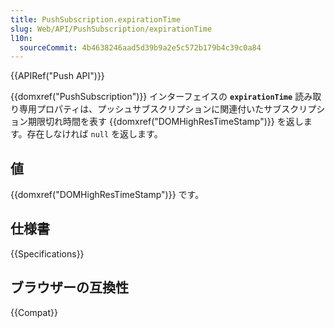```yaml
---
title: PushSubscription.expirationTime
slug: Web/API/PushSubscription/expirationTime
l10n:
  sourceCommit: 4b4638246aad5d39b9a2e5c572b179b4c39c0a84
---
```


{{APIRef("Push API")}}

{{domxref("PushSubscription")}} インターフェイスの **`expirationTime`** 読み取り専用プロパティは、プッシュサブスクリプションに関連付いたサブスクリプション期限切れ時間を表す {{domxref("DOMHighResTimeStamp")}} を返します。存在しなければ `null` を返します。


## 値

{{domxref("DOMHighResTimeStamp")}} です。

## 仕様書

{{Specifications}}

## ブラウザーの互換性

{{Compat}}

